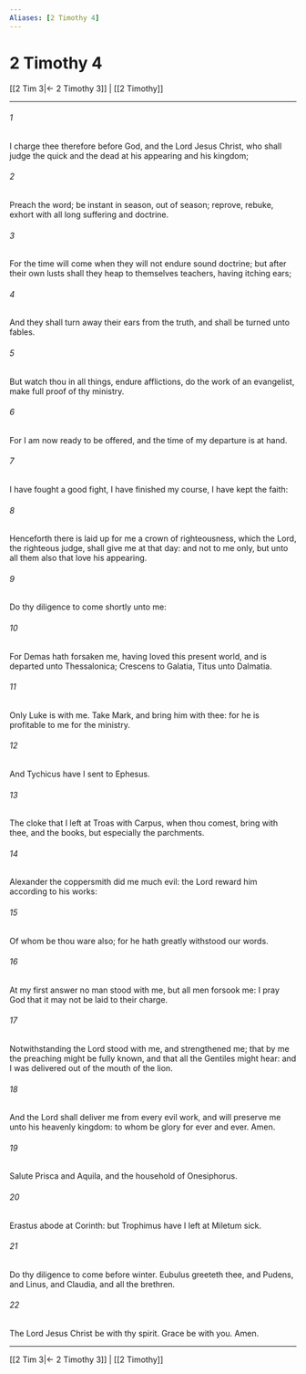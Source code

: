 ```yaml
---
Aliases: [2 Timothy 4]
---
```

# 2 Timothy 4

[[2 Tim 3|← 2 Timothy 3]] | [[2 Timothy]]
***



###### 1 
I charge thee therefore before God, and the Lord Jesus Christ, who shall judge the quick and the dead at his appearing and his kingdom; 

###### 2 
Preach the word; be instant in season, out of season; reprove, rebuke, exhort with all long suffering and doctrine. 

###### 3 
For the time will come when they will not endure sound doctrine; but after their own lusts shall they heap to themselves teachers, having itching ears; 

###### 4 
And they shall turn away their ears from the truth, and shall be turned unto fables. 

###### 5 
But watch thou in all things, endure afflictions, do the work of an evangelist, make full proof of thy ministry. 

###### 6 
For I am now ready to be offered, and the time of my departure is at hand. 

###### 7 
I have fought a good fight, I have finished my course, I have kept the faith: 

###### 8 
Henceforth there is laid up for me a crown of righteousness, which the Lord, the righteous judge, shall give me at that day: and not to me only, but unto all them also that love his appearing. 

###### 9 
Do thy diligence to come shortly unto me: 

###### 10 
For Demas hath forsaken me, having loved this present world, and is departed unto Thessalonica; Crescens to Galatia, Titus unto Dalmatia. 

###### 11 
Only Luke is with me. Take Mark, and bring him with thee: for he is profitable to me for the ministry. 

###### 12 
And Tychicus have I sent to Ephesus. 

###### 13 
The cloke that I left at Troas with Carpus, when thou comest, bring with thee, and the books, but especially the parchments. 

###### 14 
Alexander the coppersmith did me much evil: the Lord reward him according to his works: 

###### 15 
Of whom be thou ware also; for he hath greatly withstood our words. 

###### 16 
At my first answer no man stood with me, but all men forsook me: I pray God that it may not be laid to their charge. 

###### 17 
Notwithstanding the Lord stood with me, and strengthened me; that by me the preaching might be fully known, and that all the Gentiles might hear: and I was delivered out of the mouth of the lion. 

###### 18 
And the Lord shall deliver me from every evil work, and will preserve me unto his heavenly kingdom: to whom be glory for ever and ever. Amen. 

###### 19 
Salute Prisca and Aquila, and the household of Onesiphorus. 

###### 20 
Erastus abode at Corinth: but Trophimus have I left at Miletum sick. 

###### 21 
Do thy diligence to come before winter. Eubulus greeteth thee, and Pudens, and Linus, and Claudia, and all the brethren. 

###### 22 
The Lord Jesus Christ be with thy spirit. Grace be with you. Amen.

***
[[2 Tim 3|← 2 Timothy 3]] | [[2 Timothy]]
